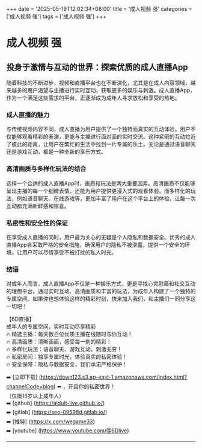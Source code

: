 +++
date = '2025-05-19T12:02:34+08:00'
title = '成人视频 强'
categories = ['成人视频 强']
tags = ['成人视频 强']
+++

# 成人视频 强

## 投身于激情与互动的世界：探索优质的成人直播App

随着科技的不断进步，视频和直播平台也在不断演化，尤其是在成人内容领域，越来越多的用户渴望与主播进行实时互动，获取更多的娱乐与刺激。成人直播App，作为一个满足这些需求的平台，正逐渐成为成年人寻求放松和享受的热地。

### 成人直播的魅力

与传统视频内容不同，成人直播为用户提供了一个独特而真实的互动体验。用户不仅能够观看精彩的表演，更能与主播进行面对面的实时交流。这种紧密的互动拉近了彼此的距离，让用户在繁忙的生活中找到一片专属的乐土。无论是通过语音聊天还是游戏互动，都是一种全新的享乐方式。

### 高清画质与多样化玩法的结合

选择一个合适的成人直播App时，画质和玩法是两大重要因素。高清画质不仅能够呈现主播的每一个细微表情，还能为用户提供更浸入式的观看体验。而多样化的玩法，例如语音聊天、在线游戏等，更加丰富了用户在这个平台上的体验，让每一次互动都充满新鲜感和惊喜。

### 私密性和安全性的保证

在享受成人直播的同时，用户最为关心的无疑是个人隐私和数据安全。优秀的成人直播App会采取严格的安全措施，确保用户的隐私不被泄露，提供一个安全的环境，让用户可以尽情享受不被打扰的私人时光。

### 结语

对成年人而言，成人直播App不仅是一种娱乐方式，更是寻找心灵慰藉和社交互动的理想平台。通过实时互动、高清画质和丰富的玩法，为成年人构建了一个独特的专属空间。如果你也想体验这样的精彩时刻，快来加入我们，和主播们一同分享这一切吧！

【6D直播】  
成年人的专属空间，实时互动尽享精彩  
🔥 精选主播：每天数百位优质主播在线随时与你互动！  
🔥 高清画质：清晰画面，感受每一刻的精彩！  
🔥 多样化玩法：语音聊天、游戏互动，刺激无穷！  
🔥 私密房间：独享专属时光，体验真实的私密体验！  
🔥 安全保障：隐私与数据安全，我们承诺严格保护！  

➡️ [立即下载] (https://down123.s3.ap-east-1.amazonaws.com/index.html?channelCode=blog) ⬅️ ，开启你的私密世界！  
（仅限18岁以上成年人）  
➡️ [github] (https://aldult-live.github.io/)  
➡️ [gitlab] (https://seo-09598d.gitlab.io/)  
➡️ [推特] (https://x.com/wegame33)  
➡️ [youtube] (https://www.youtube.com/@6Dlive)  

---
